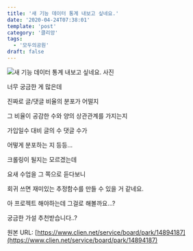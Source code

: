 ```yaml
---
title: '새 기능 데이터 통계 내보고 싶네요.'
date: '2020-04-24T07:38:01'
template: 'post'
category: '클리앙'
tags: 
  - '모두의공원'
draft: false
---
```


![새 기능 데이터 통계 내보고 싶네요. 사진](https://cdn.clien.net/web/api/file/F01/9948681/27d05f45c8c044.jpeg?w=780&h=30000)

너무 궁금한 게 많은데

진짜로 글/댓글 비율의 분포가 어떨지

그 비율이 공감한 수와 양의 상관관계를 가지는지

가입일수 대비 글의 수 댓글 수가 

어떻게 분포하는 지 등등...

  

크롤링이 될지는 모르겠는데

요새 수업을 그 쪽으로 듣다보니 

회귀 쓰면 재미있는 추정함수를 만들 수 있을 거 같네요. 

  

아 프로젝트 해야하는데 그걸로 해볼까요...?

궁금한 가설 추천받습니다..?

원본 URL: [https://www.clien.net/service/board/park/14894187](https://www.clien.net/service/board/park/14894187)